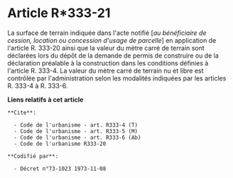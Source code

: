 # Article R*333-21

La surface de terrain indiquée dans l'acte notifié [*au bénéficiaire de cession, location ou concession d'usage de parcelle*]
en application de l'article R. 333-20 ainsi que la valeur du mètre carré de terrain sont déclarées lors du dépôt de la
demande de permis de construire ou de la déclaration préalable à la construction dans les conditions définies à l'article R.
333-4. La valeur du mètre carré de terrain nu et libre est contrôlée par l'administration selon les modalités indiquées par
les articles R. 333-4 à R. 333-6.

**Liens relatifs à cet article**

	**Cite**:

	  - Code de l'urbanisme - art. R333-4 (T)
	  - Code de l'urbanisme - art. R333-5 (M)
	  - Code de l'urbanisme - art. R333-6 (Ab)
	  - Code de l'urbanisme R333-20

	**Codifié par**:

	  - Décret n°73-1023 1973-11-08
